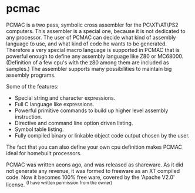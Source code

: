 # pcmac
PCMAC is a two pass, symbolic cross assembler for the PC\XT\AT\PS2 computers. This assembler is a special one, because it is not dedicated to any processor. The user of PCMAC can decide what kind of assembly language to use, and what kind of code he wants to be generated. Therefore a very special macro language is supported in PCMAC that is powerful enough to define any assembly language like Z80 or MC68000. (Definition of a few cpu's with the z80 among them are included as samples.) The assembler supports many possibilities to maintain big assembly programs.

Some of the features:
* Special string and character expressions.
* Full C language like expressions.
* Powerful primitive commands to build up higher level assembly instruction.
* Directive and command line option driven listing.
* Symbol table listing.
* Fully compiled binary or linkable object code output chosen by the user.

The fact that you can also define your own cpu definition makes PCMAC ideal for homebuilt processors.

PCMAC was written aeons ago, and was released as shareware.
As it did not generate any revenue, it was formed to freeware as an XT compiled code.
Now it becomes 100% free ware, covered by the 'Apache V2.0' license. <sup>(I have written permission from the owner)</sup>
